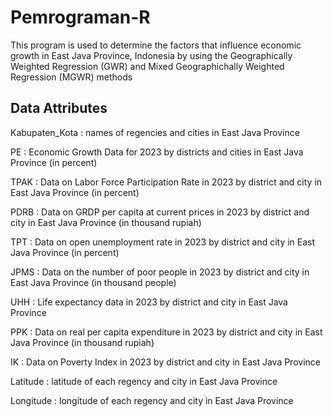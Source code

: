 # Pemrograman-R
This program is used to determine the factors that influence economic growth in East Java Province, Indonesia by using the Geographically Weighted Regression (GWR) and Mixed Geographichally Weighted Regression (MGWR) methods
## Data Attributes
Kabupaten_Kota : names of regencies and cities in East Java Province

PE : Economic Growth Data for 2023 by districts and cities in East Java Province (in percent)

TPAK : Data on Labor Force Participation Rate in 2023 by district and city in East Java Province (in percent)

PDRB : Data on GRDP per capita at current prices in 2023 by district and city in East Java Province (in thousand rupiah)

TPT : Data on open unemployment rate in 2023 by district and city in East Java Province (in percent)

JPMS : Data on the number of poor people in 2023 by district and city in East Java Province (in thousand people)

UHH : Life expectancy data in 2023 by district and city in East Java Province 

PPK : Data on real per capita expenditure in 2023 by district and city in East Java Province (in thousand rupiah)

IK : Data on Poverty Index in 2023 by district and city in East Java Province 

Latitude : latitude of each regency and city in East Java Province

Longitude : longitude of each regency and city in East Java Province
